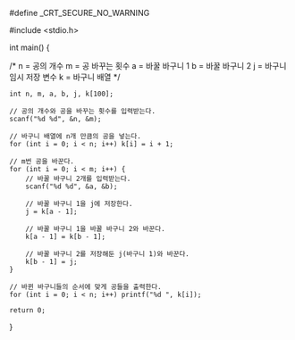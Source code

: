 
#define _CRT_SECURE_NO_WARNING

#include <stdio.h>


int main() {


   /*
        n = 공의 개수
        m = 공 바꾸는 횟수
        a = 바꿀 바구니 1
        b = 바꿀 바구니 2
        j = 바구니 임시 저장 변수
        k = 바구니 배열
    */
    
    int n, m, a, b, j, k[100];

    // 공의 개수와 공을 바꾸는 횟수를 입력받는다.
    scanf("%d %d", &n, &m);

    // 바구니 배열에 n개 만큼의 공을 넣는다.
    for (int i = 0; i < n; i++) k[i] = i + 1;

    // m번 공을 바꾼다.
    for (int i = 0; i < m; i++) {
        // 바꿀 바구니 2개를 입력받는다.
        scanf("%d %d", &a, &b);

        // 바꿀 바구니 1을 j에 저장한다.
        j = k[a - 1];

        // 바꿀 바구니 1을 바꿀 바구니 2와 바꾼다.
        k[a - 1] = k[b - 1];

        // 바꿀 바구니 2를 저장해둔 j(바구니 1)와 바꾼다.
        k[b - 1] = j;
    }

    // 바뀐 바구니들의 순서에 맞게 공들을 출력한다.
    for (int i = 0; i < n; i++) printf("%d ", k[i]);

    return 0;
}
